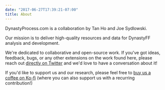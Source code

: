 ```yaml
---
date: "2017-06-27T17:39:21-07:00"
title: About
---
```


DynastyProcess.com is a collaboration by Tan Ho and Joe Sydlowski. 

Our mission is to deliver high-quality resources and data for DynastyFF analysis and development.

We're dedicated to collaborative and open-source work. If you've got ideas, feedback, bugs, or any other extensions on the work found here, please reach out [directly on Twitter](https://twitter.com/dynastyprocess) and we'd love to have a conversation about it!

If you'd like to support us and our research, please feel free to [buy us a coffee on Ko-fi](https://ko-fi.com/tanho) (where you can also support us with a recurring contribution!)
